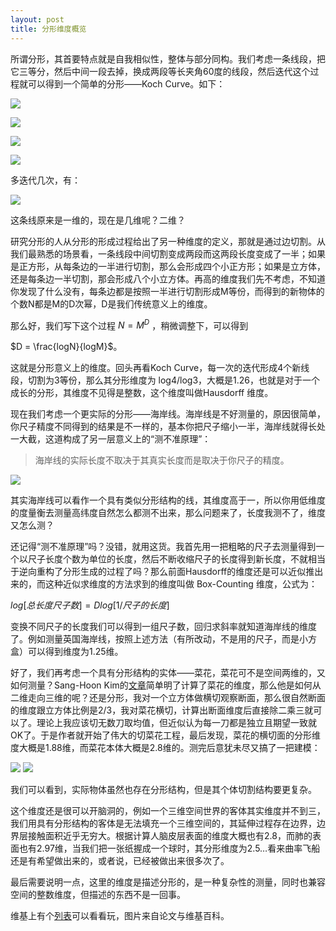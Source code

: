 ```yaml
---
layout: post
title: 分形维度概览
---
```


所谓分形，其首要特点就是自我相似性，整体与部分同构。我们考虑一条线段，把它三等分，然后中间一段去掉，换成两段等长夹角60度的线段，然后迭代这个过程就可以得到一个简单的分形——Koch Curve。如下：

![](http://yufree.github.io/blogcn/figure/fractal.jpg)

![](http://yufree.github.io/blogcn/figure/fractal2.jpg)

![](http://yufree.github.io/blogcn/figure/fractal3.jpg)

![](http://yufree.github.io/blogcn/figure/fractal4.jpg)

多迭代几次，有：

![](http://yufree.github.io/blogcn/figure/fractal5.jpg)

这条线原来是一维的，现在是几维呢？二维？

研究分形的人从分形的形成过程给出了另一种维度的定义，那就是通过边切割。从我们最熟悉的场景看，一条线段中间切割变成两段而这两段长度变成了一半；如果是正方形，从每条边的一半进行切割，那么会形成四个小正方形；如果是立方体，还是每条边一半切割，那会形成八个小立方体。再高的维度我们先不考虑，不知道你发现了什么没有，每条边都是按照一半进行切割形成M等份，而得到的新物体的个数N都是M的D次幂，D是我们传统意义上的维度。

那么好，我们写下这个过程 $N = M^D$ ，稍微调整下，可以得到 

$D = \frac{logN}{logM}$。

这就是分形意义上的维度。回头再看Koch Curve，每一次的迭代形成4个新线段，切割为3等份，那么其分形维度为 log4/log3，大概是1.26，也就是对于一个成长的分形，其维度不见得是整数，这个维度叫做Hausdorff 维度。

现在我们考虑一个更实际的分形——海岸线。海岸线是不好测量的，原因很简单，你尺子精度不同得到的结果是不一样的，基本你把尺子缩小一半，海岸线就得长处一大截，这道构成了另一层意义上的“测不准原理”：

> 海岸线的实际长度不取决于其真实长度而是取决于你尺子的精度。

![](http://yufree.github.io/blogcn/figure/fractal6.jpg)

其实海岸线可以看作一个具有类似分形结构的线，其维度高于一，所以你用低维度的度量衡去测量高纬度自然怎么都测不出来，那么问题来了，长度我测不了，维度又怎么测？

还记得“测不准原理”吗？没错，就用这货。我首先用一把粗略的尺子去测量得到一个以尺子长度个数为单位的长度，然后不断收缩尺子的长度得到新长度，不就相当于逆向重构了分形生成的过程了吗？那么前面Hausdorff的维度还是可以近似推出来的，而这种近似求维度的方法求到的维度叫做 Box-Counting 维度，公式为：

$log[总长度尺子数] = D log[1/尺子的长度]$

变换不同尺子的长度我们可以得到一组尺子数，回归求斜率就知道海岸线的维度了。例如测量英国海岸线，按照上述方法（有所改动，不是用的尺子，而是小方盒）可以得到维度为1.25维。

好了，我们再考虑一个具有分形结构的实体——菜花，菜花可不是空间两维的，又如何测量？Sang-Hoon Kim的[文章](http://each.uspnet.usp.br/sistcomplexos/SC1/Fractal/Brocoli.pdf)简单明了计算了菜花的维度，那么他是如何从二维走向三维的呢？还是分形，我对一个立方体做横切观察断面，那么很自然断面的维度跟立方体比例是2/3，我对菜花横切，计算出断面维度后直接除二乘三就可以了。理论上我应该切无数刀取均值，但近似认为每一刀都是独立且期望一致就OK了。于是作者就开始了伟大的切菜花工程，最后发现，菜花的横切面的分形维度大概是1.88维，而菜花本体大概是2.8维的。测完后意犹未尽又搞了一把建模：

![](http://yufree.github.io/blogcn/figure/fractal7.jpg)
![](http://yufree.github.io/blogcn/figure/fractal8.jpg)

我们可以看到，实际物体虽然也存在分形结构，但是其个体切割结构要更复杂。

这个维度还是很可以开脑洞的，例如一个三维空间世界的客体其实维度并不到三，我们用具有分形结构的客体是无法填充一个三维空间的，其延伸过程存在边界，边界层接触面积近乎无穷大。根据计算人脑皮层表面的维度大概也有2.8，而肺的表面也有2.97维，当我们把一张纸握成一个球时，其分形维度为2.5…看来曲率飞船还是有希望做出来的，或者说，已经被做出来很多次了。

最后需要说明一点，这里的维度是描述分形的，是一种复杂性的测量，同时也兼容空间的整数维度，但描述的东西不是一回事。

维基上有个[列表](https://en.wikipedia.org/wiki/List_of_fractals_by_Hausdorff_dimension)可以看看玩，图片来自论文与维基百科。